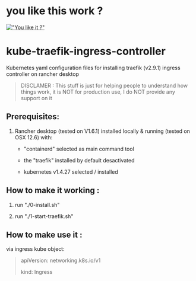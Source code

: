 # you like this work ?

[!["You like it ?"](https://www.buymeacoffee.com/assets/img/custom_images/orange_img.png)](https://www.buymeacoffee.com/sorriso)

# kube-traefik-ingress-controller

Kubernetes yaml configuration files for installing traefik (v2.9.1) ingress controller on rancher desktop

> DISCLAMER : This stuff is just for helping people to understand how things work, it is NOT for production use, I do NOT provide any support on it

## Prerequisites:

1. Rancher desktop (tested on V1.6.1) installed locally & running (tested on OSX 12.6) with:

   - "containerd" selected as main command tool

   - the "traefik" installed by default desactivated

   - kubernetes v1.4.27 selected / installed

## How to make it working :

1. run "./0-install.sh"

2. run "./1-start-traefik.sh"

## How to make use it :

via ingress kube object:

> apiVersion: networking.k8s.io/v1
>
> kind: Ingress
